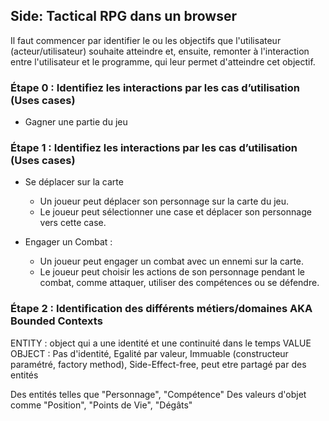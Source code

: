 ## Side: Tactical RPG dans un browser


Il faut commencer par identifier le ou les objectifs que l'utilisateur (acteur/utilisateur) souhaite atteindre et, ensuite, remonter à l'interaction entre l'utilisateur et le programme, qui leur permet d'atteindre cet objectif. 

### Étape 0 : Identifiez les interactions par les cas d’utilisation (Uses cases)

- Gagner une partie du jeu

### Étape 1 : Identifiez les interactions par les cas d’utilisation (Uses cases)

- Se déplacer sur la carte 
    - Un joueur peut déplacer son personnage sur la carte du jeu.
    - Le joueur peut sélectionner une case et déplacer son personnage vers cette case.

- Engager un Combat :
    - Un joueur peut engager un combat avec un ennemi sur la carte.
    - Le joueur peut choisir les actions de son personnage pendant le combat, comme attaquer, utiliser des compétences ou se défendre.


### Étape 2 : Identification des différents métiers/domaines AKA Bounded Contexts 

ENTITY : object qui a une identité et une continuité dans le temps
VALUE OBJECT : Pas d'identité, Egalité par valeur, Immuable (constructeur paramétré, factory method), Side-Effect-free, peut etre partagé par des entités

Des entités telles que "Personnage", "Compétence"
Des valeurs d'objet comme "Position", "Points de Vie", "Dégâts"